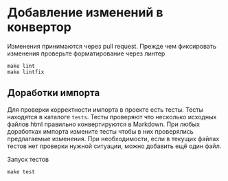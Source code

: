 # Добавление изменений в конвертор

Изменения принимаются через pull request. Прежде чем фиксировать изменения проверьте форматирование через линтер

```
make lint
make lintfix
```

## Доработки импорта

Для проверки корректности импорта в проекте есть тесты. Тесты находятся в каталоге `tests`. Тесты проверяют что несколько исходных файлов html правильно конвертируются в Markdown. При любых доработках импорта измените тесты чтобы в них проверялись предлагаемые изменения. При необходимости, если в текущих файлах тестов нет проверки нужной ситуации, можно добавить ещё один файл.

Запуск тестов

```
make test
```